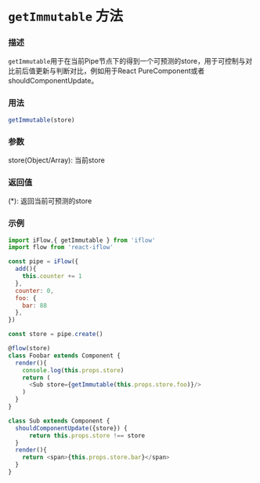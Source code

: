# `getImmutable` 方法

### 描述
`getImmutable`用于在当前Pipe节点下的得到一个可预测的store，用于可控制与对比前后值更新与判断对比，例如用于React PureComponent或者shouldComponentUpdate。


### 用法
```javascript
getImmutable(store)
```

### 参数
store(Object/Array): 当前store

### 返回值
(*): 返回当前可预测的store

### 示例
```javascript
import iFlow,{ getImmutable } from 'iflow'
import flow from 'react-iflow'

const pipe = iFlow({
  add(){
    this.counter += 1
  },
  counter: 0,
  foo: {
    bar: 88
  },
})

const store = pipe.create()

@flow(store)
class Foobar extends Component {
  render(){
    console.log(this.props.store)
    return (
      <Sub store={getImmutable(this.props.store.foo)}/>
    )
  }
}

class Sub extends Component {
  shouldComponentUpdate({store}) {
      return this.props.store !== store
  }
  render(){
    return <span>{this.props.store.bar}</span>
  }
}
```
